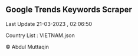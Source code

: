 

## Google Trends Keywords Scraper 
 
Last Update 21-03-2023 , 02:06:50

Country List :
VIETNAM.json



© Abdul Muttaqin 
